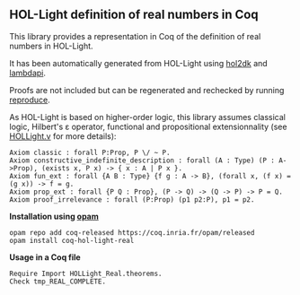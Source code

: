 HOL-Light definition of real numbers in Coq
-------------------------------------------

This library provides a representation in Coq of the definition of real numbers in HOL-Light.

It has been automatically generated from HOL-Light using [hol2dk](https://github.com/Deducteam/hol2dk) and [lambdapi](https://github.com/Deducteam/lambdapi).

Proofs are not included but can be regenerated and rechecked by running [reproduce](https://github.com/Deducteam/coq-hol-light-real/blob/main/reproduce).

As HOL-Light is based on higher-order logic, this library assumes classical logic, Hilbert's ε operator, functional and propositional extensionnality (see [HOLLight.v](https://github.com/Deducteam/coq-hol-light-real/blob/main/HOLLight.v) for more details):

```
Axiom classic : forall P:Prop, P \/ ~ P.
Axiom constructive_indefinite_description : forall (A : Type) (P : A->Prop), (exists x, P x) -> { x : A | P x }.
Axiom fun_ext : forall {A B : Type} {f g : A -> B}, (forall x, (f x) = (g x)) -> f = g.
Axiom prop_ext : forall {P Q : Prop}, (P -> Q) -> (Q -> P) -> P = Q.
Axiom proof_irrelevance : forall (P:Prop) (p1 p2:P), p1 = p2.
```

**Installation using [opam](https://opam.ocaml.org/)**

```
opam repo add coq-released https://coq.inria.fr/opam/released
opam install coq-hol-light-real
```

**Usage in a Coq file**

```
Require Import HOLLight_Real.theorems.
Check tmp_REAL_COMPLETE.
```
